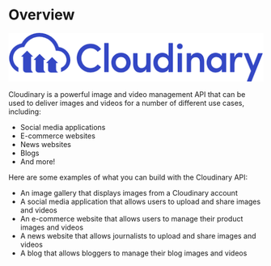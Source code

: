 # Overview

![Cloudinary logo](./cloudinary-logo.png)

Cloudinary is a powerful image and video management API that can be used to
deliver images and videos for a number of different use cases, including:

- Social media applications
- E-commerce websites
- News websites
- Blogs
- And more!

Here are some examples of what you can build with the Cloudinary API:

- An image gallery that displays images from a Cloudinary account
- A social media application that allows users to upload and share images and
  videos
- An e-commerce website that allows users to manage their product images and
  videos
- A news website that allows journalists to upload and share images and videos
- A blog that allows bloggers to manage their blog images and videos
